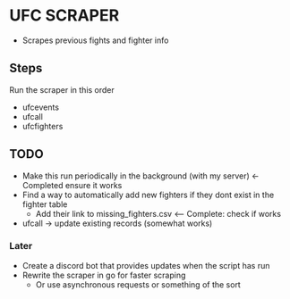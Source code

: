# UFC SCRAPER 
- Scrapes previous fights and fighter info

## Steps
Run the scraper in this order
- ufcevents 
- ufcall
- ufcfighters

## TODO
- Make this run periodically in the background (with my server) <- Completed ensure it works
- Find a way to automatically add new fighters if they dont exist in the fighter table
    - Add their link to missing_fighters.csv <-- Complete: check if works 
- ufcall -> update existing records (somewhat works)

### Later
- Create a discord bot that provides updates when the script has run 
- Rewrite the scraper in go for faster scraping
  - Or use asynchronous requests or something of the sort
